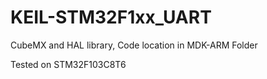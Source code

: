 # KEIL-STM32F1xx_UART
CubeMX and HAL library, Code location in MDK-ARM Folder

Tested on STM32F103C8T6
